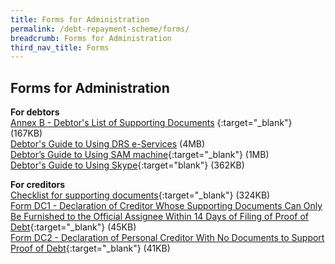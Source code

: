 ```yaml
---
title: Forms for Administration
permalink: /debt-repayment-scheme/forms/
breadcrumb: Forms for Administration
third_nav_title: Forms
---
```

Forms for Administration
---
**For debtors**<br>
[Annex B - Debtor's List of Supporting Documents](/files/(280722)AnnexB-Debtor'sListofSupportingDocuments.pdf) {:target="_blank"} (167KB)<br>
[Debtor's Guide to Using DRS e-Services](/files/(21062022)Debtor'sGuidetoUsingDRSe-Services_v1-compressed.pdf) (4MB)<br>
[Debtor’s Guide to Using SAM machine](/files/UserGuideforSAM_DRS.pdf){:target="_blank"} (1MB)<br>
 [Debtor's Guide to Using Skype](/files/SkypeGuide.pdf){:target="blank"}   (362KB)<br>
 

**For creditors**<br>
[Checklist for supporting documents](/files/ChecklisttoCreditorsforSupportingDocuments_revisedversion20062018.pdf){:target="_blank"} (324KB)<br>
[Form DC1 - Declaration of Creditor Whose Supporting Documents Can Only Be Furnished to the Official Assignee Within 14 Days of Filing of Proof of Debt](/files/FormDC1DRS.pdf){:target="_blank"} (45KB)<br>
[Form DC2 - Declaration of Personal Creditor With No Documents to Support Proof of Debt](/files/FormDC2DRS.pdf){:target="_blank"} (41KB)<br>